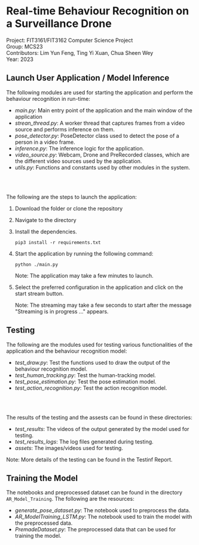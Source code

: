 # Real-time Behaviour Recognition on a Surveillance Drone

Project: FIT3161/FIT3162 Computer Science Project
<br>Group: MCS23
<br>Contributors: Lim Yun Feng, Ting Yi Xuan, Chua Sheen Wey 
<br>Year: 2023

## Launch User Application / Model Inference
The following modules are used for starting the application and perform the behaviour recognition in run-time:
* <i>main.py</i>: Main entry point of the application and the main window of the application
* <i>strean_thread.py</i>: A worker thread that captures frames from a video source and performs inference on them.
* <i>pose_detector.py</i>: PoseDetector class used to detect the pose of a person in a video frame.
* <i>inference.py</i>: The inference logic for the application.
* <i>video_source.py</i>: Webcam, Drone and PreRecorded classes, which are the different video sources used by the application.
* <i>utils.py</i>: Functions and constants used by other modules in the system.
<br>
<br>

The following are the steps to launch the application:

1. Download the folder or clone the repository

2. Navigate to the directory

3. Install the dependencies.
    ```
    pip3 install -r requirements.txt
    ```

4. Start the application by running the following command:
    ```
    python ./main.py
    ```
    Note: The application may take a few minutes to launch.

5. Select the preferred configuration in the application and click on the start stream button. 

    Note: The streaming may take a few seconds to start after the message "Streaming is in progress ..." appears.

## Testing
The following are the modules used for testing various functionalities of the application and the behaviour recognition model:
* <i>test_draw.py</i>: Test the functions used to draw the output of the behaviour recognition model.
* <i>test_human_tracking.py</i>: Test the human-tracking model.
* <i>test_pose_estimation.py</i>: Test the pose estimation model.
* <i>test_action_recognition.py</i>: Test the action recognition model.
<br>
<br>

The results of the testing and the assests can be found in these directories:
* <i>test_results</i>: The videos of the output generated by the model used for testing.
* <i>test_results_logs</i>: The log files generated during testing.
* <i>assets</i>: The images/videos used for testing.

Note: More details of the testing can be found in the Testinf Report.

## Training the Model
The notebooks and preprocessed dataset can be found in the directory ```AR_Model_Training```. The following are the resources:
* <i>generate_pose_dataset.py</i>: The notebook used to preprocess the data.
* <i>AR_ModelTraining_LSTM.py</i>: The notebook used to train the model with the preprocessed data.
* <i>PremadeDataset.py</i>: The preprocessed data that can be used for training the model.

